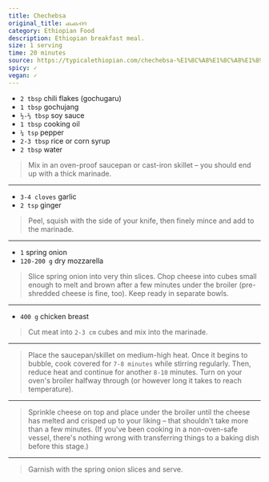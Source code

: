 ```yaml
---
title: Chechebsa
original_title: ጨጨብሳ
category: Ethiopian Food
description: Ethiopian breakfast meal.
size: 1 serving
time: 20 minutes
source: https://typicalethiopian.com/chechebsa-%E1%8C%A8%E1%8C%A8%E1%89%A5%E1%88%B3-recipe-ingredient-preparation/
spicy: ✓
vegan: ✓
---
```


* `2 tbsp` chili flakes (gochugaru)
* `1 tbsp` gochujang
* `½-⅔ tbsp` soy sauce
* `1 tbsp` cooking oil
* `¼ tsp` pepper
* `2-3 tbsp` rice or corn syrup
* `2 tbsp` water

> Mix in an oven-proof saucepan or cast-iron skillet – you should end up with a thick marinade.

---

* `3-4 cloves` garlic
* `2 tsp` ginger

> Peel, squish with the side of your knife, then finely mince and add to the marinade.

---

* `1` spring onion
* `120-200 g` dry mozzarella

> Slice spring onion into very thin slices. Chop cheese into cubes small enough to melt and brown after a few minutes under the broiler (pre-shredded cheese is fine, too). Keep ready in separate bowls.

---

* `400 g` chicken breast

> Cut meat into `2-3 cm` cubes and mix into the marinade.

---

> Place the saucepan/skillet on medium-high heat. Once it begins to bubble, cook covered for `7-8 minutes` while stirring regularly. Then, reduce heat and continue for another `8-10` minutes. Turn on your oven's broiler halfway through (or however long it takes to reach temperature).

---

> Sprinkle cheese on top and place under the broiler until the cheese has melted and crisped up to your liking – that shouldn't take more than a few minutes. (If you've been cooking in a non-oven-safe vessel, there's nothing wrong with transferring things to a baking dish before this stage.)

---

> Garnish with the spring onion slices and serve.
